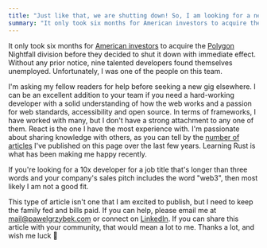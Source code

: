```yaml
---
title: "Just like that, we are shutting down! So, I am looking for a new role."
summary: "It only took six months for American investors to acquire the Polygon Nightfall division before they decided to shut it down with immediate effect. Without any prior notice, nine talented developers found themselves unemployed. Unfortunately, I was one of the people on this team."
---
```


It only took six months for [American investors](https://www.brooklyncapital.com) to acquire the [Polygon](https://polygon.technology) Nightfall division before they decided to shut it down with immediate effect. Without any prior notice, nine talented developers found themselves unemployed. Unfortunately, I was one of the people on this team.

I'm asking my fellow readers for help before seeking a new gig elsewhere. I can be an excellent addition to your team if you need a hard-working developer with a solid understanding of how the web works and a passion for web standards, accessibility and open source. In terms of frameworks, I have worked with many, but I don't have a strong attachment to any one of them. React is the one I have the most experience with. I'm passionate about sharing knowledge with others, as you can tell by the [number of articles](/posts) I've published on this page over the last few years. Learning Rust is what has been making me happy recently.

If you're looking for a 10x developer for a job title that's longer than three words and your company's sales pitch includes the word "web3", then most likely I am not a good fit.

This type of article isn't one that I am excited to publish, but I need to keep the family fed and bills paid. If you can help, please email me at [mail@pawelgrzybek.com](mailto:mail@pawelgrzybek.com) or connect on [LinkedIn](https://www.linkedin.com/in/pgrzybek/). If you can share this article with your community, that would mean a lot to me. Thanks a lot, and wish me luck 🥰
